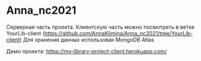 # Anna_nc2021
Серверная часть проекта. Клиентскую часть можно посмотреть в ветке YourLib-client (https://github.com/AnnaKlimina/Anna_nc2021/tree/YourLib-client)
Для хранения данных использован MongoDB Atlas

Демо проекта: https://my-library-project-client.herokuapp.com/
